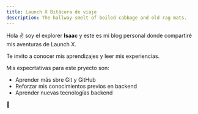 ```yaml
---
title: Launch X Bitácora de viaje
description: The hallway smelt of boiled cabbage and old rag mats.
---
```


Hola ✌️  soy el explorer **Isaac** y este es mi blog personal donde compartiré mis aventuras de Launch X.

Te invito a conocer mis aprendizajes y leer mis experiencias.

Mis expecrtativas para este pryecto son:

- Aprender más sbre Git y GitHub
- Reforzar mis conocimientos previos en backend
- Aprender nuevas tecnologías backend

🚀
